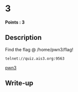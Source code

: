 # 3
**Points : 3**

## Description

Find the flag @ /home/pwn3/flag!

`telnet://quiz.ais3.org:9563`

[pwn3](./pwn3)

## Write-up
